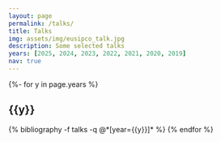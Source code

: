 ```yaml
---
layout: page
permalink: /talks/
title: Talks
img: assets/img/eusipco_talk.jpg
description: Some selected talks
years: [2025, 2024, 2023, 2022, 2021, 2020, 2019]
nav: true
---
```


<!-- _pages/publications.md -->
<div class="publications">

{%- for y in page.years %}
  <h2 class="year">{{y}}</h2>
  {% bibliography -f talks -q @*[year={{y}}]* %}
{% endfor %}

</div>
